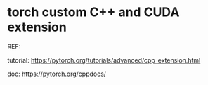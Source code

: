 # torch custom C++ and CUDA extension

REF:

tutorial: https://pytorch.org/tutorials/advanced/cpp_extension.html

doc: https://pytorch.org/cppdocs/